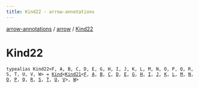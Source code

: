 ```yaml
---
title: Kind22 - arrow-annotations
---
```


[arrow-annotations](../index.html) / [arrow](index.html) / [Kind22](./-kind22.html)

# Kind22

`typealias Kind22<F, A, B, C, D, E, G, H, I, J, K, L, M, N, O, P, Q, R, S, T, U, V, W> = `[`Kind`](-kind.html)`<`[`Kind21`](-kind21.html)`<`[`F`](-kind22.html#F)`, `[`A`](-kind22.html#A)`, `[`B`](-kind22.html#B)`, `[`C`](-kind22.html#C)`, `[`D`](-kind22.html#D)`, `[`E`](-kind22.html#E)`, `[`G`](-kind22.html#G)`, `[`H`](-kind22.html#H)`, `[`I`](-kind22.html#I)`, `[`J`](-kind22.html#J)`, `[`K`](-kind22.html#K)`, `[`L`](-kind22.html#L)`, `[`M`](-kind22.html#M)`, `[`N`](-kind22.html#N)`, `[`O`](-kind22.html#O)`, `[`P`](-kind22.html#P)`, `[`Q`](-kind22.html#Q)`, `[`R`](-kind22.html#R)`, `[`S`](-kind22.html#S)`, `[`T`](-kind22.html#T)`, `[`U`](-kind22.html#U)`, `[`V`](-kind22.html#V)`>, `[`W`](-kind22.html#W)`>`